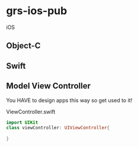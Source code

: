 # grs-ios-pub
iOS

## Object-C



## Swift



## Model View Controller

You HAVE to design apps this way so get used to it!

ViewController.swift

```swift
import UIKit
class viewController: UIViewController{
    
}
```